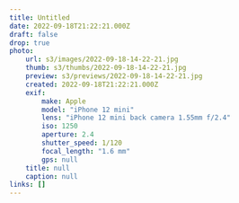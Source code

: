 ```yaml
---
title: Untitled
date: 2022-09-18T21:22:21.000Z
draft: false
drop: true
photo:
    url: s3/images/2022-09-18-14-22-21.jpg
    thumb: s3/thumbs/2022-09-18-14-22-21.jpg
    preview: s3/previews/2022-09-18-14-22-21.jpg
    created: 2022-09-18T21:22:21.000Z
    exif:
        make: Apple
        model: "iPhone 12 mini"
        lens: "iPhone 12 mini back camera 1.55mm f/2.4"
        iso: 1250
        aperture: 2.4
        shutter_speed: 1/120
        focal_length: "1.6 mm"
        gps: null
    title: null
    caption: null
links: []
---
```

